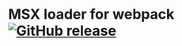 MSX loader for webpack [![GitHub release](https://img.shields.io/npm/v/msx-loader.svg)](https://www.npmjs.com/package/msx-loader)
==========
